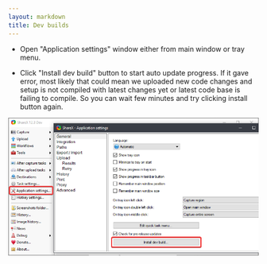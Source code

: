 ```yaml
---
layout: markdown
title: Dev builds
---
```


* Open "Application settings" window either from main window or tray menu.

* Click "Install dev build" button to start auto update progress. If it gave error, most likely that could mean we uploaded new code changes and setup is not compiled with latest changes yet or latest code base is failing to compile. So you can wait few minutes and try clicking install button again.

![](/img/ScreenshotDevBuilds.png)